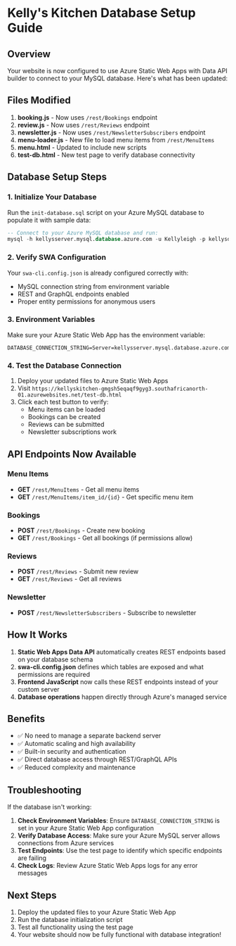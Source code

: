 # Kelly's Kitchen Database Setup Guide

## Overview
Your website is now configured to use Azure Static Web Apps with Data API builder to connect to your MySQL database. Here's what has been updated:

## Files Modified
1. **booking.js** - Now uses `/rest/Bookings` endpoint
2. **review.js** - Now uses `/rest/Reviews` endpoint  
3. **newsletter.js** - Now uses `/rest/NewsletterSubscribers` endpoint
4. **menu-loader.js** - New file to load menu items from `/rest/MenuItems`
5. **menu.html** - Updated to include new scripts
6. **test-db.html** - New test page to verify database connectivity

## Database Setup Steps

### 1. Initialize Your Database
Run the `init-database.sql` script on your Azure MySQL database to populate it with sample data:

```sql
-- Connect to your Azure MySQL database and run:
mysql -h kellysserver.mysql.database.azure.com -u Kellyleigh -p kellysdatabase < init-database.sql
```

### 2. Verify SWA Configuration
Your `swa-cli.config.json` is already configured correctly with:
- MySQL connection string from environment variable
- REST and GraphQL endpoints enabled
- Proper entity permissions for anonymous users

### 3. Environment Variables
Make sure your Azure Static Web App has the environment variable:
```
DATABASE_CONNECTION_STRING=Server=kellysserver.mysql.database.azure.com;Port=3306;Database=kellysdatabase;Uid=Kellyleigh;Pwd=Needback51!;SslMode=Required;
```

### 4. Test the Database Connection
1. Deploy your updated files to Azure Static Web Apps
2. Visit `https://kellyskitchen-gmgsh5eqaqf9gyg3.southafricanorth-01.azurewebsites.net/test-db.html`
3. Click each test button to verify:
   - Menu items can be loaded
   - Bookings can be created
   - Reviews can be submitted
   - Newsletter subscriptions work

## API Endpoints Now Available

### Menu Items
- **GET** `/rest/MenuItems` - Get all menu items
- **GET** `/rest/MenuItems/item_id/{id}` - Get specific menu item

### Bookings  
- **POST** `/rest/Bookings` - Create new booking
- **GET** `/rest/Bookings` - Get all bookings (if permissions allow)

### Reviews
- **POST** `/rest/Reviews` - Submit new review
- **GET** `/rest/Reviews` - Get all reviews

### Newsletter
- **POST** `/rest/NewsletterSubscribers` - Subscribe to newsletter

## How It Works

1. **Static Web Apps Data API** automatically creates REST endpoints based on your database schema
2. **swa-cli.config.json** defines which tables are exposed and what permissions are required
3. **Frontend JavaScript** now calls these REST endpoints instead of your custom server
4. **Database operations** happen directly through Azure's managed service

## Benefits

- ✅ No need to manage a separate backend server
- ✅ Automatic scaling and high availability
- ✅ Built-in security and authentication
- ✅ Direct database access through REST/GraphQL APIs
- ✅ Reduced complexity and maintenance

## Troubleshooting

If the database isn't working:

1. **Check Environment Variables**: Ensure `DATABASE_CONNECTION_STRING` is set in your Azure Static Web App configuration
2. **Verify Database Access**: Make sure your Azure MySQL server allows connections from Azure services
3. **Test Endpoints**: Use the test page to identify which specific endpoints are failing
4. **Check Logs**: Review Azure Static Web Apps logs for any error messages

## Next Steps

1. Deploy the updated files to your Azure Static Web App
2. Run the database initialization script
3. Test all functionality using the test page
4. Your website should now be fully functional with database integration!